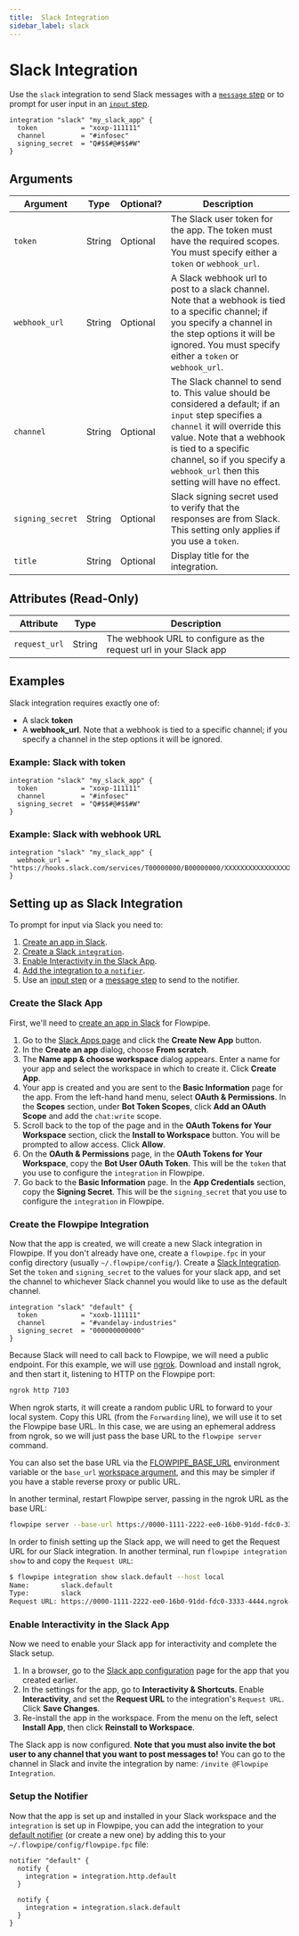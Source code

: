 ```yaml
---
title:  Slack Integration
sidebar_label: slack
---
```


# Slack Integration

Use the `slack` integration to send Slack messages with a [`message` step](/docs/flowpipe-hcl/step/message) or to prompt for user input in an [`input` step](/docs/flowpipe-hcl/step/input).


```hcl
integration "slack" "my_slack_app" {
  token           = "xoxp-111111"
  channel         = "#infosec"
  signing_secret  = "Q#$$#@#$$#W"
}
```

## Arguments


| Argument        | Type      | Optional?   | Description
|-----------------|-----------|-------------|-----------------
| `token`         | String	  | Optional	  | The Slack user token for the app.  The token must have the required scopes. You must specify either a `token` or `webhook_url`.
| `webhook_url `  | String	  | Optional	  | A Slack webhook url to post to a slack channel. Note that a webhook is tied to a specific channel; if you specify a channel in the step options it will be ignored. You must specify either a `token` or `webhook_url`.
| `channel`       | String	  | Optional	  | The Slack channel to send to.  This value should be considered a default; if an `input` step specifies a `channel` it will override this value.   Note that a webhook is tied to a specific channel, so if you specify a `webhook_url` then this setting will have no effect.
| `signing_secret`| String    | Optional    | Slack signing secret used to verify that the responses are from Slack.  This setting only applies if you use a `token`.
| `title`         | String    | Optional    | Display title for the integration.


## Attributes (Read-Only)

| Attribute       | Type    |  Description
|-----------------|---------|-----------------
| `request_url`   | String  | The webhook URL to configure as the request url in your Slack app


## Examples

Slack integration requires exactly one of:
- A slack **token**
- A **webhook_url**.  Note that a webhook is tied to a specific channel; if you specify a channel in the step options it will be ignored.


### Example: Slack with token

```hcl
integration "slack" "my_slack_app" {
  token           = "xoxp-111111"
  channel         = "#infosec"
  signing_secret  = "Q#$$#@#$$#W"
}
```


### Example: Slack with webhook URL

```hcl
integration "slack" "my_slack_app" {
  webhook_url = "https://hooks.slack.com/services/T00000000/B00000000/XXXXXXXXXXXXXXXXXXXXXXXX"
}
```


## Setting up as Slack Integration

To prompt for input via Slack you need to:
1. [Create an app in Slack](#create-the-slack-app).
1. [Create a Slack `integration`](#create-the-flowpipe-integration).
1. [Enable Interactivity in the Slack App](#enable-interactivity-in-the-slack-app).
1. [Add the integration to a `notifier`](#setup-the-notifier).
1. Use an [input step](/docs/flowpipe-hcl/step/input) or a [message step](/docs/flowpipe-hcl/step/message) to send to the notifier.

### Create the Slack App
First, we'll need to [create an app in Slack](https://api.slack.com/start/quickstart) for Flowpipe.

1. Go to the [Slack Apps page](https://api.slack.com/apps/) and click the **Create New App** button.
1. In the **Create an app** dialog, choose **From scratch**.
1. The **Name app & choose workspace** dialog appears.  Enter a name for your app and select the workspace in which to create it.  Click **Create App**.
1. Your app is created and you are sent to the **Basic Information** page for the app.  From the left-hand hand menu, select **OAuth & Permissions**.  In the **Scopes** section, under **Bot Token Scopes**, click **Add an OAuth Scope** and add the `chat:write` scope.
1. Scroll back to the top of the page and in the **OAuth Tokens for Your Workspace** section, click the **Install to Workspace** button.  You will be prompted to allow access.  Click **Allow**.
1. On the **OAuth & Permissions** page, in the **OAuth Tokens for Your Workspace**, copy the **Bot User OAuth Token**.  This will be the `token` that you use to configure the `integration` in Flowpipe.
1. Go back to the **Basic Information** page.  In the **App Credentials** section, copy the **Signing Secret**.   This will be the `signing_secret` that you use to configure the `integration` in Flowpipe.


### Create the Flowpipe Integration

Now that the app is created, we will create a new Slack integration in Flowpipe.  If you don't already have one, create a `flowpipe.fpc` in your config directory (usually `~/.flowpipe/config/`).  Create a [Slack Integration](/docs/reference/config-files/integration/slack).  Set the `token` and `signing_secret` to the values for your slack app, and set the channel to whichever Slack channel you would like to use as the default channel.

```hcl
integration "slack" "default" {
  token           = "xoxb-111111"
  channel         = "#vandelay-industries"
  signing_secret  = "000000000000"
}
```

Because Slack will need to call back to Flowpipe, we will need a public endpoint. For this example, we will use [ngrok](https://ngrok.com/). Download and install ngrok, and then start it, listening to HTTP on the Flowpipe port:
```bash
ngrok http 7103
```

When ngrok starts, it will create a random public URL to forward to your local system.  Copy this URL (from the `Forwarding` line), we will use it to set the Flowpipe base URL.  In this case, we are using an ephemeral address from ngrok, so we will just pass the base URL to the `flowpipe server` command.

You can also set the base URL via the [FLOWPIPE_BASE_URL](/docs/reference/env-vars/flowpipe_base_url) environment variable or the `base_url` [workspace argument](/docs/reference/config-files/workspace), and this may be simpler if you have a stable reverse proxy or public URL.

In another terminal, restart Flowpipe server, passing in the ngrok URL as the base URL:

```bash
flowpipe server --base-url https://0000-1111-2222-ee0-16b0-91dd-fdc0-3333-4444.ngrok-free.app
```

In order to finish setting up the Slack app, we will need to get the Request URL for our Slack integration.  In another terminal, run `flowpipe integration show` to and copy the `Request URL`:

```bash
$ flowpipe integration show slack.default --host local
Name:        slack.default
Type:        slack
Request URL: https://0000-1111-2222-ee0-16b0-91dd-fdc0-3333-4444.ngrok-free.app/api/latest/integration/slack/default/0s9bkjhq8mn0x
```

### Enable Interactivity in the Slack App

Now we need to enable your Slack app for interactivity and complete the Slack setup.
1. In a browser, go to the [Slack app configuration](https://api.slack.com/apps) page for the app that you created earlier.
1. In the settings for the app, go to **Interactivity & Shortcuts**.  Enable **Interactivity**, and set the **Request URL** to the integration's `Request URL`.  Click **Save Changes**.
1. Re-install the app in the workspace.  From the menu on the left, select **Install App**, then click **Reinstall to Workspace**.


The Slack app is now configured.  **Note that you must also invite the bot user to any channel that you want to post messages to!**  You can go to the channel in Slack and invite the integration by name: `/invite @Flowpipe Integration`.


### Setup the Notifier

Now that the app is set up and installed in your Slack workspace and the `integration` is set up in Flowpipe, you can add the integration to your [default notifier](/docs/reference/config-files/notifier) (or create a new one) by adding this to your `~/.flowpipe/config/flowpipe.fpc` file:

```hcl
notifier "default" {
  notify {
    integration = integration.http.default
  }

  notify {
    integration = integration.slack.default
  }
}
```